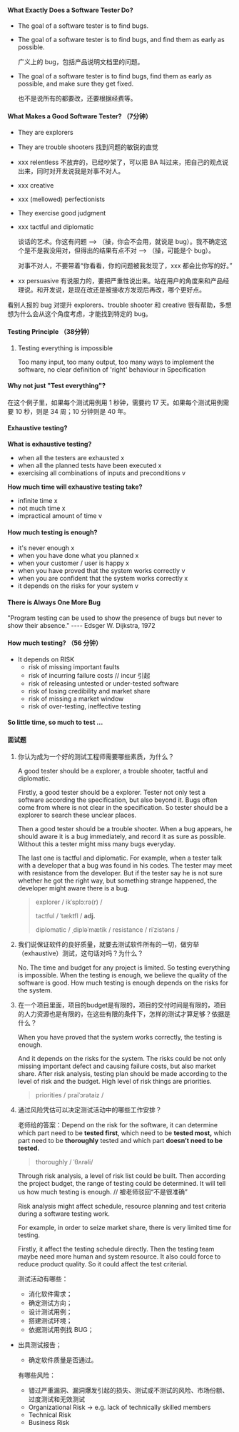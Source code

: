 #### What Exactly Does a Software Tester Do?

+ The goal of a software tester is to find bugs.

+ The goal of a software tester is to find bugs, and find them as early as possible.

  广义上的 bug，包括产品说明文档里的问题。

+ The goal of a software tester is to find bugs, find them as early as possible, and make sure they get fixed.

  也不是说所有的都要改，还要根据经费等。



#### What Makes a Good Software Tester? （7分钟）

+ They are explorers

+ They are trouble shooters 找到问题的敏锐的直觉

+ xxx relentless 不放弃的，已经吵架了，可以把 BA 叫过来，把自己的观点说出来，同时对开发说我是对事不对人。

+ xxx creative

+ xxx (mellowed) perfectionists

+ They exercise good judgment

+ xxx tactful and diplomatic 

  谈话的艺术。你这有问题 --> （操，你会不会用，就说是 bug）。我不确定这个是不是我没用对，但得出的结果有点不对 --> （操，可能是个 bug）。

  对事不对人，不要带着“你看看，你的问题被我发现了，xxx 都会比你写的好。”

+ xx persuasive 有说服力的，要把严重性说出来。站在用户的角度来和产品经理说。和开发说，是现在改还是被接收方发现后再改，哪个更好点。

看别人报的 bug 对提升 explorers、trouble shooter 和 creative 很有帮助，多想想为什么会从这个角度考虑，才能找到特定的 bug。



#### Testing Principle （38分钟）

1. Testing everything is impossible

   Too many input, too many output, too many ways to implement the software, no clear definition of 'right' behaviour in Specification



#### Why not just "Test everything"?

在这个例子里，如果每个测试用例用 1 秒钟，需要约 17 天。如果每个测试用例需要 10 秒，则是 34 周；10 分钟则是 40 年。



#### Exhaustive testing?

**What is exhaustive testing?**

+ when all the testers are exhausted x
+ when all the planned tests have been executed x
+ exercising all combinations of inputs and preconditions v

**How much time will exhaustive testing take?**

+ infinite time x
+ not much time x
+ impractical amount of time v



#### How much testing is enough?

+ it's never enough x
+ when you have done what you planned x
+ when your customer / user is happy x
+ when you have proved that the system works correctly v
+ when you are confident that the system works correctly x
+ it depends on the risks for your system v



#### There is Always One More Bug

"Program testing can be used to show the presence of bugs but never to show their absence." ---- Edsger W. Dijkstra, 1972



#### How much testing? （56 分钟）

+ It depends on RISK
  + risk of missing important faults
  + risk of incurring failure costs  // incur 引起
  + risk of releasing untested or under-tested software
  + risk of losing credibility and market share
  + risk of missing a market window
  + risk of over-testing, ineffective testing



#### So little time, so much to test ...





#### 面试题

1. 你认为成为一个好的测试工程师需要哪些素质，为什么？

   A good tester should be a explorer, a trouble shooter, tactful and diplomatic.

   Firstly, a good tester should be a explorer. Tester not only test a software according the specification, but also beyond it. Bugs often come from where is not clear in the specification. So tester should be a explorer to search these unclear places.

   Then a good tester should be a trouble shooter. When a bug appears, he should aware it is a bug immediately, and record it as sure as possible. Without this a tester might miss many bugs everyday.

   The last one is tactful and diplomatic. For example, when a tester talk with a developer that a bug was found in his codes. The tester may meet with resistance from the developer. But if the tester say he is not sure whether he got the right way, but something strange happened, the developer might aware there is a bug.

   > explorer  / ikˈsplɔːrə(r) /
   >
   > tactful  / ˈtæktfl / **adj.** 
   >
   > diplomatic  / ˌdipləˈmætik /   resistance  / riˈzistəns / 

2. 我们说保证软件的良好质量，就要去测试软件所有的一切，做穷举（exhaustive）测试，这句话对吗？为什么？

   No. The time and budget for any project is limited. So testing everything is impossible. When the testing is enough, we believe the quality of the software is good. How much testing is enough depends on the risks for the system.

3. 在一个项目里面，项目的budget是有限的，项目的交付时间是有限的，项目的人力资源也是有限的，在这些有限的条件下，怎样的测试才算足够？依据是什么？

   When you have proved that the system works correctly, the testing is enough.

   And it depends on the risks for the system. The risks could be not only missing important defect and causing failure costs, but also market share. After risk analysis, testing plan should be made according to the level of risk and the budget. High level of risk things are priorities.

   >  priorities  / praiˈɔrətaiz /

4. 通过风险凭估可以决定测试活动中的哪些工作安排？

   老师给的答案：Depend on the risk for the software, it can determine which part need to be **tested first**, which need to be **tested most,** which part need to be **thoroughly** tested and which part **doesn’t need to be tested.** 

   > thoroughly  / ˈθʌrəli/

   Through risk analysis, a level of risk list could be built. Then according the project budget, the range of testing could be determined. It will tell us how much testing is enough. // 被老师驳回“不是很准确”

   Risk analysis might affect schedule, resource planning and test criteria during a software testing work.

   For example, in order to seize market share, there is very limited time for testing.

   Firstly, it affect the testing schedule directly. Then the testing team maybe need more human and system resource. It also could force to reduce product quality. So it could affect the test criterial.

   测试活动有哪些：
   
   + 消化软件需求；
   + 确定测试方向；
   + 设计测试用例；
   + 搭建测试环境；
   + 依据测试用例找 BUG；
+ 出具测试报告；
   + 确定软件质量是否通过。

   有哪些风险：
   
   + 错过严重漏洞、漏洞爆发引起的损失、测试或不测试的风险、市场份额、过度测试和无效测试
   + Organizational Risk -> e.g. lack of technically skilled members
   + Technical Risk
   + Business Risk

